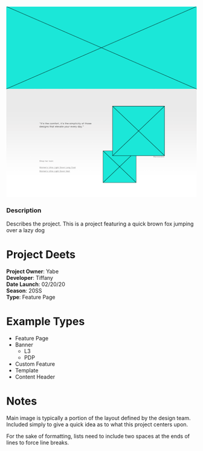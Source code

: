 ![Image of Main](main.png)



### Description
Describes the project. This is a project featuring a quick brown fox jumping over a lazy dog



# Project Deets

**Project Owner**: Yabe  
**Developer**: Tiffany  
**Date Launch**: 02/20/20  
**Season**: 20SS  
**Type**: Feature Page  



# Example Types

- Feature Page  
- Banner
  - L3
  - PDP
- Custom Feature  
- Template  
- Content Header



# Notes

Main image is typically a portion of the layout defined by the design team. Included simply to give a quick idea as to what this project centers upon.

For the sake of formatting, lists need to include two spaces at the ends of lines to force line breaks.
